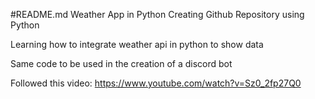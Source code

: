 #README.md Weather App in Python
Creating Github Repository using Python

Learning how to integrate weather api in python to show data

Same code to be used in the creation of a discord bot

Followed this video:
https://www.youtube.com/watch?v=Sz0_2fp27Q0
